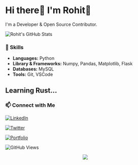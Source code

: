 <!-- Your Name -->
# Hi there👋 I'm Rohit🙏

<!-- Introduction -->
I'm a Developer & Open Source Contributor.

<!-- GitHub Stats -->
![Rohit's GitHub Stats](https://github-readme-stats.vercel.app/api?username=kusrohit&show_icons=true&count_private=true&hide=issues,contribs&theme=radical)

<!-- Skills -->
### 🚀 Skills
- **Languages:** Python
- **Library & Frameworks:** Numpy, Pandas, Matplotlib, Flask
- **Databases:** MySQL
- **Tools:** Git, VSCode

## **Learning Rust...**

<!-- Featured Projects -->
<!-- ### 🔭 Featured Projects -->
<!-- - [Project 1](https://github.com/kusrohit/project1): Brief description of the project. -->
<!-- - [Project 2](https://github.com/kusrohit/project2): Brief description of the project. -->
<!-- - [Project 3](https://github.com/kusrohit/project3): Brief description of the project. -->

<!-- Connect with me -->
### 📫 Connect with Me
[![LinkedIn](https://img.shields.io/badge/LinkedIn-Connect-blue)](https://www.linkedin.com/in/ikushrohit/)

[![Twitter](https://img.shields.io/badge/Twitter-Follow-blue)](https://twitter.com/kushtwts)

[![Portfolio](https://img.shields.io/badge/Portfolio-Visit-brightgreen)](https://peerlist.io/kushrohit)

<!-- Visitors Counter (excluding yourself) -->
![GitHub Views](https://komarev.com/ghpvc/?username=kusrohit)

<!-- GitHub Activity Graph -->
<!-- [![Github Activity Graph](https://github-readme-activity-graph.vercel.app/graph?username=kusrohit&bg_color=13715f&color=000405&line=0010f0&point=000000&area=true&hide_border=true)](https://github.com/ashutosh00710/github-readme-activity-graph) -->

<!-- GitHub Trophies -->
<!-- ![Trophies](https://github-profile-trophy.vercel.app/?username=kusrohit&theme=nord) -->

<!-- GitHub Streak -->
<!-- ![GitHub Streak](https://github-readme-streak-stats.herokuapp.com/?user=kusrohit&theme=dark)  -->

<!-- Footer -->
<p align="center">
  <img src="https://img.shields.io/badge/Built%20By-Rohit-blue?style=for-the-badge">
</p>

